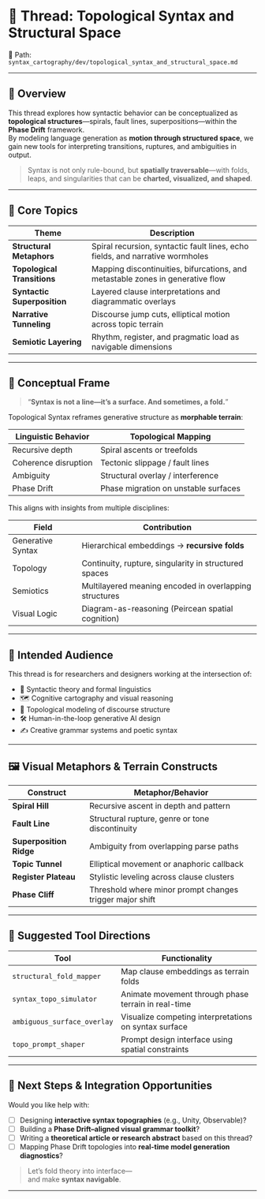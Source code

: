 # 🌌 Thread: Topological Syntax and Structural Space  
📁 Path: `syntax_cartography/dev/topological_syntax_and_structural_space.md`

---

## 🧭 Overview

This thread explores how syntactic behavior can be conceptualized as **topological structures**—spirals, fault lines, superpositions—within the **Phase Drift** framework.  
By modeling language generation as **motion through structured space**, we gain new tools for interpreting transitions, ruptures, and ambiguities in output.

> Syntax is not only rule-bound, but **spatially traversable**—with folds, leaps, and singularities that can be **charted, visualized, and shaped**.

---

## 🧠 Core Topics

| Theme                        | Description                                                                       |
|-----------------------------|-----------------------------------------------------------------------------------|
| **Structural Metaphors**     | Spiral recursion, syntactic fault lines, echo fields, and narrative wormholes    |
| **Topological Transitions**  | Mapping discontinuities, bifurcations, and metastable zones in generative flow   |
| **Syntactic Superposition**  | Layered clause interpretations and diagrammatic overlays                         |
| **Narrative Tunneling**      | Discourse jump cuts, elliptical motion across topic terrain                      |
| **Semiotic Layering**        | Rhythm, register, and pragmatic load as navigable dimensions                     |

---

## 🧬 Conceptual Frame

> “**Syntax is not a line—it’s a surface. And sometimes, a fold.**”

Topological Syntax reframes generative structure as **morphable terrain**:

| Linguistic Behavior         | Topological Mapping             |
|-----------------------------|----------------------------------|
| Recursive depth             | Spiral ascents or treefolds     |
| Coherence disruption        | Tectonic slippage / fault lines |
| Ambiguity                   | Structural overlay / interference |
| Phase Drift                 | Phase migration on unstable surfaces |

This aligns with insights from multiple disciplines:

| Field             | Contribution                                             |
|------------------|----------------------------------------------------------|
| Generative Syntax| Hierarchical embeddings → **recursive folds**           |
| Topology         | Continuity, rupture, singularity in structured spaces    |
| Semiotics        | Multilayered meaning encoded in overlapping structures   |
| Visual Logic     | Diagram-as-reasoning (Peircean spatial cognition)        |

---

## 🔭 Intended Audience

This thread is for researchers and designers working at the intersection of:

- 🧬 Syntactic theory and formal linguistics  
- 🗺 Cognitive cartography and visual reasoning  
- 📐 Topological modeling of discourse structure  
- 🛠 Human-in-the-loop generative AI design  
- ✍️ Creative grammar systems and poetic syntax  

---

## 🖼 Visual Metaphors & Terrain Constructs

| Construct                | Metaphor/Behavior                                       |
|--------------------------|---------------------------------------------------------|
| **Spiral Hill**          | Recursive ascent in depth and pattern                   |
| **Fault Line**           | Structural rupture, genre or tone discontinuity         |
| **Superposition Ridge**  | Ambiguity from overlapping parse paths                  |
| **Topic Tunnel**         | Elliptical movement or anaphoric callback               |
| **Register Plateau**     | Stylistic leveling across clause clusters               |
| **Phase Cliff**          | Threshold where minor prompt changes trigger major shift|

---

## 🧰 Suggested Tool Directions

| Tool                     | Functionality                                              |
|--------------------------|-------------------------------------------------------------|
| `structural_fold_mapper`| Map clause embeddings as terrain folds                      |
| `syntax_topo_simulator` | Animate movement through phase terrain in real-time         |
| `ambiguous_surface_overlay` | Visualize competing interpretations on syntax surface  |
| `topo_prompt_shaper`    | Prompt design interface using spatial constraints           |

---

## 🧩 Next Steps & Integration Opportunities

Would you like help with:

- [ ] Designing **interactive syntax topographies** (e.g., Unity, Observable)?  
- [ ] Building a **Phase Drift–aligned visual grammar toolkit**?  
- [ ] Writing a **theoretical article or research abstract** based on this thread?  
- [ ] Mapping Phase Drift topologies into **real-time model generation diagnostics**?

> Let’s fold theory into interface—  
> and make **syntax navigable**.

---  

